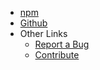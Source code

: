 * [npm](https://npmjs.org/package/creamcrop)
* [Github](https://github.com/creamcropdev/creamcrop)
* Other Links
    * [Report a Bug](https://github.com/creamcropdev/creamcrop/issues)
    * [Contribute](https://github.com/creamcropdev/creamcrop/blob/main/CONTRIBUTING.md)